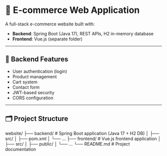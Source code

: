 # 🛒 E-commerce Web Application

A full-stack e-commerce website built with:

- **Backend**: Spring Boot (Java 17), REST APIs, H2 in-memory database
- **Frontend**: Vue.js (separate folder)

---

## 🔧 Backend Features

- User authentication (login)
- Product management
- Cart system
- Contact form
- JWT-based security
- CORS configuration

---

## 🗂️ Project Structure
website/
├── backend/          # Spring Boot application (Java 17 + H2 DB)
│   ├── src/
│   ├── pom.xml
│   └── ...
├── frontend/         # Vue.js frontend application
│   ├── src/
│   ├── public/
│   └── ...
└── README.md         # Project documentation
